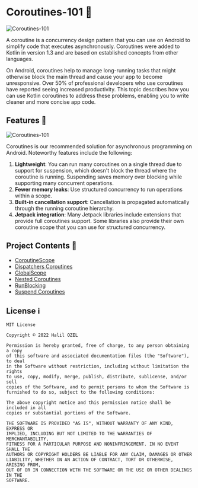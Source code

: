 # Coroutines-101 🧵

![Coroutines-101](https://miro.medium.com/max/800/1*1tDZwUd3NMQuIjZVkv-r0w.png)

A coroutine is a concurrency design pattern that you can use on Android to simplify code that executes asynchronously. Coroutines were added to Kotlin in version 1.3 and are based on established concepts from other languages.

On Android, coroutines help to manage long-running tasks that might otherwise block the main thread and cause your app to become unresponsive. Over 50% of professional developers who use coroutines have reported seeing increased productivity. This topic describes how you can use Kotlin coroutines to address these problems, enabling you to write cleaner and more concise app code.


## Features 👀

![Coroutines-101](https://www.chaddha.me/content/images/2020/12/Kotlin-Coroutises-Fundamentals_o-2.jpg)

Coroutines is our recommended solution for asynchronous programming on Android. Noteworthy features include the following:

1. **Lightweight**: You can run many coroutines on a single thread due to support for suspension, which doesn't block the thread where the coroutine is running. Suspending saves memory over blocking while supporting many concurrent operations.
2. **Fewer memory leaks**: Use structured concurrency to run operations within a scope.  
3. **Built-in cancellation support**: Cancellation is propagated automatically through the running coroutine hierarchy.
4. **Jetpack integration**: Many Jetpack libraries include extensions that provide full coroutines support. Some libraries also provide their own coroutine scope that you can use for structured concurrency.

## Project Contents 📜

- [CoroutineScope](https://github.com/halilozel1903/Coroutines101/blob/master/app/src/main/java/com/halil/ozel/coroutines101/CoroutineScopeClass.kt)
- [Dispatchers Coroutines](https://github.com/halilozel1903/Coroutines101/blob/master/app/src/main/java/com/halil/ozel/coroutines101/DispatchersCoroutines.kt)
- [GlobalScope](https://github.com/halilozel1903/Coroutines101/blob/master/app/src/main/java/com/halil/ozel/coroutines101/GlobalScopeClass.kt)
- [Nested Coroutines](https://github.com/halilozel1903/Coroutines101/blob/master/app/src/main/java/com/halil/ozel/coroutines101/NestedCoroutines.kt)
- [RunBlocking](https://github.com/halilozel1903/Coroutines101/blob/master/app/src/main/java/com/halil/ozel/coroutines101/RunBlockingClass.kt)
- [Suspend Coroutines](https://github.com/halilozel1903/Coroutines101/blob/master/app/src/main/java/com/halil/ozel/coroutines101/SuspendCoroutines.kt)


## License ℹ️
```
MIT License 

Copyright © 2022 Halil OZEL

Permission is hereby granted, free of charge, to any person obtaining a copy
of this software and associated documentation files (the "Software"), to deal
in the Software without restriction, including without limitation the rights
to use, copy, modify, merge, publish, distribute, sublicense, and/or sell
copies of the Software, and to permit persons to whom the Software is
furnished to do so, subject to the following conditions:

The above copyright notice and this permission notice shall be included in all
copies or substantial portions of the Software.

THE SOFTWARE IS PROVIDED "AS IS", WITHOUT WARRANTY OF ANY KIND, EXPRESS OR
IMPLIED, INCLUDING BUT NOT LIMITED TO THE WARRANTIES OF MERCHANTABILITY,
FITNESS FOR A PARTICULAR PURPOSE AND NONINFRINGEMENT. IN NO EVENT SHALL THE
AUTHORS OR COPYRIGHT HOLDERS BE LIABLE FOR ANY CLAIM, DAMAGES OR OTHER
LIABILITY, WHETHER IN AN ACTION OF CONTRACT, TORT OR OTHERWISE, ARISING FROM,
OUT OF OR IN CONNECTION WITH THE SOFTWARE OR THE USE OR OTHER DEALINGS IN THE
SOFTWARE.
```
